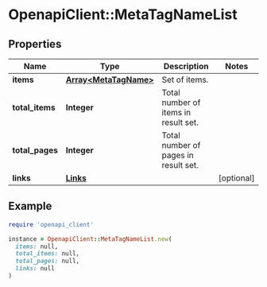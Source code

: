 # OpenapiClient::MetaTagNameList

## Properties

| Name | Type | Description | Notes |
| ---- | ---- | ----------- | ----- |
| **items** | [**Array&lt;MetaTagName&gt;**](MetaTagName.md) | Set of items. |  |
| **total_items** | **Integer** | Total number of items in result set. |  |
| **total_pages** | **Integer** | Total number of pages in result set. |  |
| **links** | [**Links**](Links.md) |  | [optional] |

## Example

```ruby
require 'openapi_client'

instance = OpenapiClient::MetaTagNameList.new(
  items: null,
  total_items: null,
  total_pages: null,
  links: null
)
```

